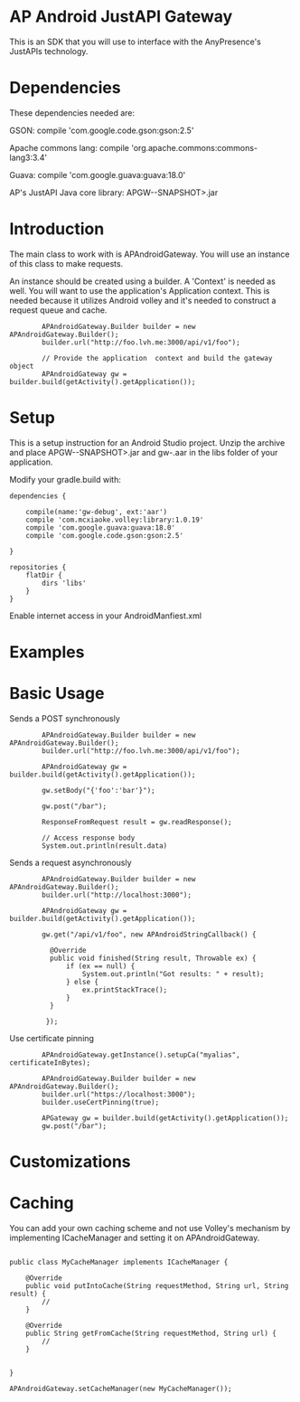 AP Android JustAPI Gateway
===========

This is an SDK that you will use to interface with the AnyPresence's JustAPIs technology.


Dependencies
===========

These dependencies needed are:

GSON:
compile 'com.google.code.gson:gson:2.5'

Apache commons lang:
compile 'org.apache.commons:commons-lang3:3.4'

Guava:
compile 'com.google.guava:guava:18.0'

AP's JustAPI Java core library:
APGW-<version>-SNAPSHOT>.jar


Introduction
==========

The main class to work with is APAndroidGateway. You will use an instance of this class to make requests.

An instance should be created using a builder. A 'Context' is needed as well. You will want to use the application's
Application context. This is needed because it utilizes Android volley and it's needed to construct a request queue
and cache.

```{java}
        APAndroidGateway.Builder builder = new APAndroidGateway.Builder();
        builder.url("http://foo.lvh.me:3000/api/v1/foo");

        // Provide the application  context and build the gateway object
        APAndroidGateway gw = builder.build(getActivity().getApplication());
```


Setup
===========

This is a setup instruction for an Android Studio project. Unzip the archive and place APGW-<version>-SNAPSHOT>.jar and gw-<version>.aar in the libs folder of your application.

Modify your gradle.build with:

```{java}
dependencies {

    compile(name:'gw-debug', ext:'aar')
    compile 'com.mcxiaoke.volley:library:1.0.19'
    compile 'com.google.guava:guava:18.0'
    compile 'com.google.code.gson:gson:2.5'

}

```

```{java}
repositories {
    flatDir {
        dirs 'libs'
    }
}
```

Enable internet access in your AndroidManfiest.xml

<uses-permission android:name="android.permission.INTERNET"/>


Examples
===========


Basic Usage
===========

Sends a POST synchronously
```{java}
        APAndroidGateway.Builder builder = new APAndroidGateway.Builder();
        builder.url("http://foo.lvh.me:3000/api/v1/foo");

        APAndroidGateway gw = builder.build(getActivity().getApplication());

        gw.setBody("{'foo':'bar'}");

        gw.post("/bar");

        ResponseFromRequest result = gw.readResponse();

        // Access response body
        System.out.println(result.data)

```

Sends a request asynchronously
```{java}
        APAndroidGateway.Builder builder = new APAndroidGateway.Builder();
        builder.url("http://localhost:3000");

        APAndroidGateway gw = builder.build(getActivity().getApplication());

        gw.get("/api/v1/foo", new APAndroidStringCallback() {

          @Override
          public void finished(String result, Throwable ex) {
              if (ex == null) {
                  System.out.println("Got results: " + result);
              } else {
                  ex.printStackTrace();
              }
          }

         });

```

Use certificate pinning
```{java}
        APAndroidGateway.getInstance().setupCa("myalias", certificateInBytes);

        APAndroidGateway.Builder builder = new APAndroidGateway.Builder();
        builder.url("https://localhost:3000");
        builder.useCertPinning(true);

        APGateway gw = builder.build(getActivity().getApplication());
        gw.post("/bar");
```


Customizations
===========


Caching
===========

You can add your own caching scheme and not use Volley's mechanism by implementing ICacheManager and setting it on APAndroidGateway.

```{java}

public class MyCacheManager implements ICacheManager {

    @Override
    public void putIntoCache(String requestMethod, String url, String result) {
        //
    }

    @Override
    public String getFromCache(String requestMethod, String url) {
        //
    }


}

APAndroidGateway.setCacheManager(new MyCacheManager());

```